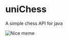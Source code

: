 # uniChess
A simple chess API for java

![Nice meme](http://i.imgur.com/O8VQIVI.jpg "Screen of ConsoleChess")

